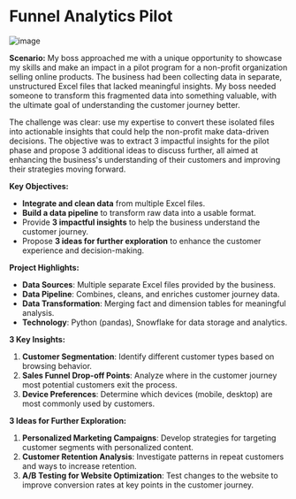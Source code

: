 # Funnel Analytics Pilot
![image](https://github.com/user-attachments/assets/d471a440-4279-4290-8c8c-38cf9913f11a)


**Scenario:**
My boss approached me with a unique opportunity to showcase my skills and make an impact in a pilot program for a non-profit organization selling online products. The business had been collecting data in separate, unstructured Excel files that lacked meaningful insights. My boss needed someone to transform this fragmented data into something valuable, with the ultimate goal of understanding the customer journey better. 

The challenge was clear: use my expertise to convert these isolated files into actionable insights that could help the non-profit make data-driven decisions. The objective was to extract 3 impactful insights for the pilot phase and propose 3 additional ideas to discuss further, all aimed at enhancing the business's understanding of their customers and improving their strategies moving forward.

**Key Objectives:**
- **Integrate and clean data** from multiple Excel files.
- **Build a data pipeline** to transform raw data into a usable format.
- Provide **3 impactful insights** to help the business understand the customer journey.
- Propose **3 ideas for further exploration** to enhance the customer experience and decision-making.

**Project Highlights:**
- **Data Sources**: Multiple separate Excel files provided by the business.
- **Data Pipeline**: Combines, cleans, and enriches customer journey data.
- **Data Transformation**: Merging fact and dimension tables for meaningful analysis.
- **Technology**: Python (pandas), Snowflake for data storage and analytics.

**3 Key Insights:**
1. **Customer Segmentation**: Identify different customer types based on browsing behavior.
2. **Sales Funnel Drop-off Points**: Analyze where in the customer journey most potential customers exit the process.
3. **Device Preferences**: Determine which devices (mobile, desktop) are most commonly used by customers.

**3 Ideas for Further Exploration:**
1. **Personalized Marketing Campaigns**: Develop strategies for targeting customer segments with personalized content.
2. **Customer Retention Analysis**: Investigate patterns in repeat customers and ways to increase retention.
3. **A/B Testing for Website Optimization**: Test changes to the website to improve conversion rates at key points in the customer journey.

